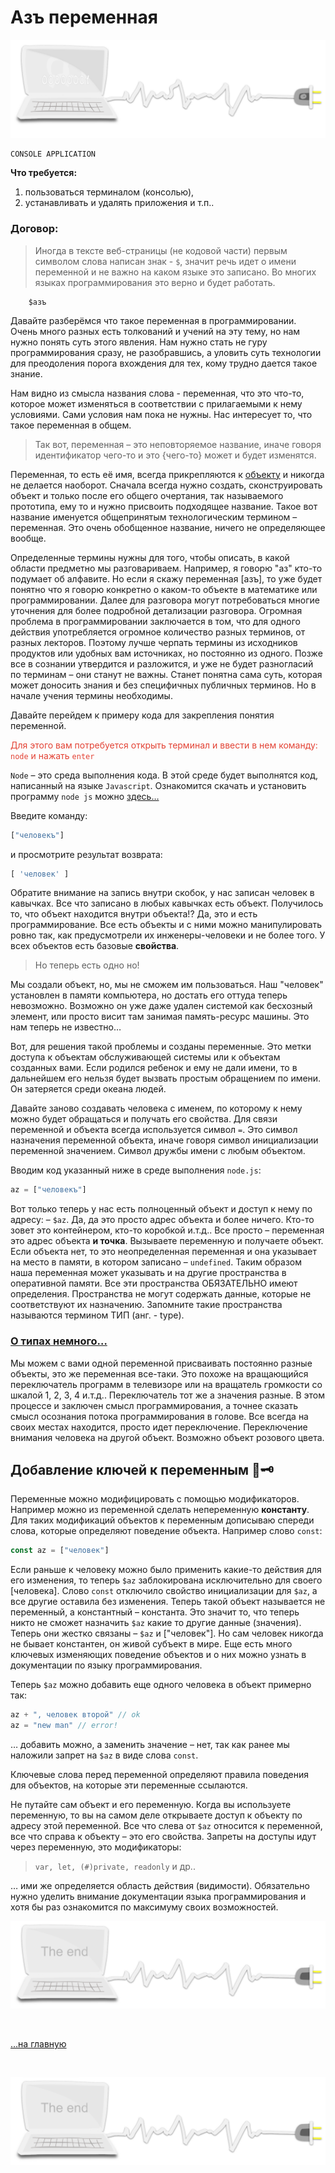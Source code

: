 <div class="navi"><nav id="navi"><!-- js --></nav></div>

# Aзъ переменная

<span id="start-img" class="img" onclick="imgResize()">![img](assets/svg/comp-start.svg)</span>

	CONSOLE APPLICATION

**Что требуется:**

1. пользоваться терминалом (консолью), 
2. устанавливать и удалять приложения и т.п..

### Договор:

>Иногда в тексте веб-страницы (не кодовой части) первым символом слова написан знак - `$`, значит речь идет о имени переменной и не важно на каком языке это записано. Во многих языках программирования это верно и будет работать.

        $азъ

Давайте разберёмся что такое переменная в программировании. 
<br>
Очень много разных есть толкований и учений на эту тему, но нам нужно понять суть этого явления. Нам нужно стать не гуру программирования сразу, не разобравшись, а уловить суть технологии для преодоления порога вхождения для тех,  кому трудно дается такое знание.

Нам видно из смысла названия слова - переменная,  что это что-то, которое может изменяться в соответствии с прилагаемыми к нему условиями. Сами условия нам пока не нужны. Нас интересует то, что такое переменная в общем.


>Так вот, переменная – это неповторяемое название, иначе говоря идентификатор чего-то и это {чего-то} может и будет изменятся.


Переменная, то есть её имя, всегда прикрепляются к [объекту](az-object.md) и никогда не делается наоборот. Сначала всегда нужно создать, сконструировать объект и только после его общего очертания, так называемого прототипа, ему то и нужно присвоить подходящее название. Такое вот название именуется общепринятым технологическим термином – переменная. Это очень обобщенное название, ничего не определяющее вообще.

Определенные термины нужны для того, чтобы описать, в какой области предметно мы разговариваем.
Например, я говорю "аз" кто-то подумает об алфавите. Но если я скажу переменная [азъ], то уже будет понятно что я говорю конкретно о каком-то объекте в математике или программировании. Далее для разговора могут потребоваться многие уточнения для более подробной детализации разговора. Огромная проблема в программировании заключается в том, что для одного действия употребляется огромное количество разных терминов, от разных лекторов. Поэтому лучше черпать термины из исходников продуктов или удобных вам источниках, но постоянно из одного. Позже все в сознании утвердится и разложится, и уже не будет разногласий по терминам – они станут не важны. Станет понятна сама суть, которая может доносить знания и без специфичных публичных терминов. Но в начале учения термины необходимы.

Давайте перейдем к примеру кода для закрепления понятия переменной.


<span style="color: #e34234;">   Для этого вам потребуется открыть терминал и ввести в нем команду: `node` и нажать `enter`


`Node` – это среда выполнения кода. В этой среде будет выполнятся код, написанный на языке `Javascript`. Ознакомится скачать и установить программу `node js` можно [здесь…](https://nodejs.org/ru/)

Введите команду:
```js
["человекъ"]
```

и просмотрите результат возврата:
```js
[ 'человек' ]
```

Обратите внимание на запись внутри скобок, у нас записан человек в
кавычках. Все что записано в любых кавычках есть объект. Получилось то, что
объект находится внутри объекта!? Да, это и есть программирование. Все есть
объекты и с ними можно манипулировать ровно так, как предусмотрели их
инженеры-человеки и не более того. У всех объектов есть базовые **свойства**.

>Но теперь есть одно но!

Мы создали объект, но, мы не сможем им пользоваться. Наш "человек" установлен в памяти компьютера, но достать его оттуда теперь невозможно. Возможно он уже даже удален системой как бесхозный элемент, или просто висит там занимая память-ресурс машины. Это нам теперь не известно…

Вот, для решения такой проблемы и созданы переменные. Это
метки доступа к объектам обслуживающей системы или к объектам созданных вами. Если родился
ребенок и ему не дали имени, то в дальнейшем его нельзя будет вызвать простым
обращением по имени. Он затеряется среди океана людей.

Давайте заново создавать человека с именем, по которому к нему можно будет
обращаться и получать его свойства. Для связи переменной и объекта всегда
используется символ ` = `. Это символ назначения переменной объекта, иначе
говоря символ инициализации переменной значением. Символ дружбы имени с любым объектом.

Вводим код указанный ниже в среде выполнения `node.js`:

```js
az = ["человекъ"]
```

Вот только теперь у нас есть полноценный объект и доступ к нему по адресу: – `$az`.
Да, да это просто адрес объекта и более ничего. Кто-то зовет это контейнером, кто-то коробкой и.т.д.. Все просто – переменная это адрес объекта **и точка**.
Вызываете переменную и получаете объект. Если объекта нет, то это неопределенная переменная и она указывает на место в памяти, в котором записано – `undefined`. Таким образом наша переменная может указывать и на другие пространства в оперативной памяти. Все эти пространства ОБЯЗАТЕЛЬНО имеют определения. Пространства не могут содержать данные, которые не соответствуют их назначению. Запомните такие пространства называются термином ТИП (анг. - type).

### [О типах немного…](tako-type)

Мы можем с вами одной переменной присваивать постоянно разные объекты, это же переменная все-таки. Это похоже на вращающийся переключатель программ в телевизоре или на вращатель громкости со шкалой 1, 2, 3, 4 и.т.д.. Переключатель тот же а значения разные. В этом процессе и заключен смысл программирования, а точнее сказать смысл осознания потока программирования в голове. Все всегда на своих местах находится, просто идет переключение. Переключение внимания человека на другой объект. Возможно объект розового цвета.


## Добавление ключей к переменным 🔑🗝


Переменные можно модифицировать с помощью модификаторов. Например можно из переменной сделать непеременную **константу**. Для таких модификаций объектов к переменным дописываю спереди слова, которые определяют поведение объекта. Например слово `const`:

```js
const az = ["человек"]
```

Если раньше к человеку можно было применить какие-то действия для его изменения, то теперь `$az` заблокирована исключительно для своего [человека]. Слово `const` отключило свойствo инициализации для `$az`, а все другие оставила без изменения. Теперь такой объект называется не переменный, а константный – константа. Это значит то, что теперь никто не сможет назначить `$az` какие то другие данные (значения). Теперь они жестко связаны – `$az` и ["человек"]. Но сам человек никогда не бывает константен, он живой субъект в мире.
Еще есть много ключевых изменяющих поведение объектов и о них можно узнать в документации по языку программирования.

Теперь `$az` можно добавить еще одного человека в объект примерно так:

```js
az + ", человек второй" // ok
az = "new man" // error!
```

… добавить можно, а заменить значение – нет, так как ранее мы наложили запрет на `$az` в виде слова `const`.

Ключевые слова перед переменной определяют правила поведения для объектов, на которые эти переменные ссылаются.

Не путайте сам объект и его переменную. Когда вы используете переменную, то вы на самом деле открываете доступ к объекту по адресу этой переменной.
Все что слева от `$az` относится к переменной, все что справа к объекту – это его свойства. Запреты на доступы идут через переменную, это модификаторы:

>`var, let, (#)private, readonly` и др..

… ими же определяется область действия (видимости).
Обязательно нужно уделить внимание документации языка программирования и хотя бы раз ознакомится по максимуму своих возможностей.

<span id="comp-end-img" class="img" onclick="imgResize()">![img](assets/svg/comp-end.svg)</span>


<br>

[…на главную](/)

<br>


<span id="page-name-img" class="img" onclick="imgResize()">![img](assets/svg/comp-end.svg)</span>

<script src="assets/js/navi.js"></script>
